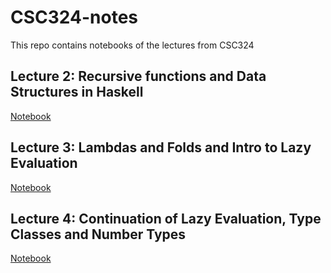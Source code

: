 # CSC324-notes
This repo contains notebooks of the lectures from CSC324


## Lecture 2: Recursive functions and Data Structures in Haskell
[Notebook](https://nbviewer.jupyter.org/github/nasirhemed/CSC324-notes/blob/master/Lectures/Lecture2.ipynb)

## Lecture 3: Lambdas and Folds and Intro to Lazy Evaluation
[Notebook](https://nbviewer.jupyter.org/github/nasirhemed/CSC324-notes/blob/master/Lectures/Lecture%203.ipynb)

## Lecture 4: Continuation of Lazy Evaluation, Type Classes and Number Types
[Notebook](https://nbviewer.jupyter.org/github/nasirhemed/CSC324-notes/blob/master/Lectures/Lecture4.ipynb#)
